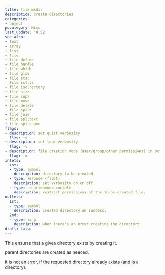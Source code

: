 ```yaml
---
title: file mkdir
description: create directories
categories:
- object
pdcategory: Misc
last_update: '0.52'
see_also:
- text
- array
- list
- file
- file define
- file handle
- file which
- file glob
- file stat
- file isfile
- file isdirectory
- file size
- file copy
- file move
- file delete
- file split
- file join
- file splitext
- file splitname
flags:
- description: set quiet verbosity.
  flag: -q
- description: set loud verbosity.
  flag: -v
- description: file creation mode (user/group/other permissions) in octal.
  flag: -m
inlets:
  1st:
  - type: symbol
    description: directory to be created.
  - type: verbose <float>
    description: set verbosity on or off.
  - type: creationmode <octal>
    description: restrict permissions of the to-be-created file.
outlets:
  1st:
  - type: symbol
    description: created directory on success.
  2nd:
  - type: bang
    description: when there's an error creating the directory.
draft: false
---
```

This ensures that a given directory exists by creating it.

parent directories are created as needed.

it is not an error, if the requested directory already exists (and is a directory).
